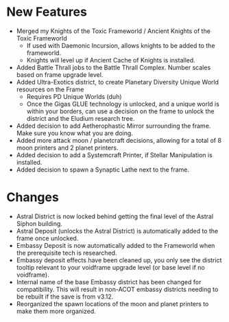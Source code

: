 # New Features 
* Merged my Knights of the Toxic Frameworld / Ancient Knights of the Toxic Frameworld
    - If used with Daemonic Incursion, allows knights to be added to the frameworld. 
    - Knights will level up if Ancient Cache of Knights is installed. 
* Added Battle Thrall jobs to the Battle Thrall Complex. Number scales based on frame upgrade level.
* Added Ultra-Exotics district, to create Planetary Diversity Unique World resources on the Frame
    - Requires PD Unique Worlds (duh)
    - Once the Gigas GLUE technology is unlocked, and a unique world is within your borders, can use a decision on the frame to unlock the district and the Eludium research tree.
* Added decision to add Aetherophastic Mirror surrounding the frame. Make sure you know what you are doing.
* Added more attack moon / planetcraft decisions, allowing for a total of 8 moon printers and 2 planet printers.
* Added decision to add a Systemcraft Printer, if Stellar Manipulation is installed.
* Added decision to spawn a Synaptic Lathe next to the frame.

# Changes
* Astral District is now locked behind getting the final level of the Astral Siphon building.
* Astral Deposit (unlocks the Astral District) is automatically added to the frame once unlocked.
* Embassy Deposit is now automatically added to the Frameworld when the prerequisite tech is researched.
* Embassy deposit effects have been cleaned up, you only see the district tooltip relevant to your voidframe upgrade level (or base level if no voidframe).
* Internal name of the base Embassy district has been changed for compatibility. This will result in non-ACOT embassy districts needing to be rebuilt if the save is from v3.12.
* Reorganized the spawn locations of the moon and planet printers to make them more organized.